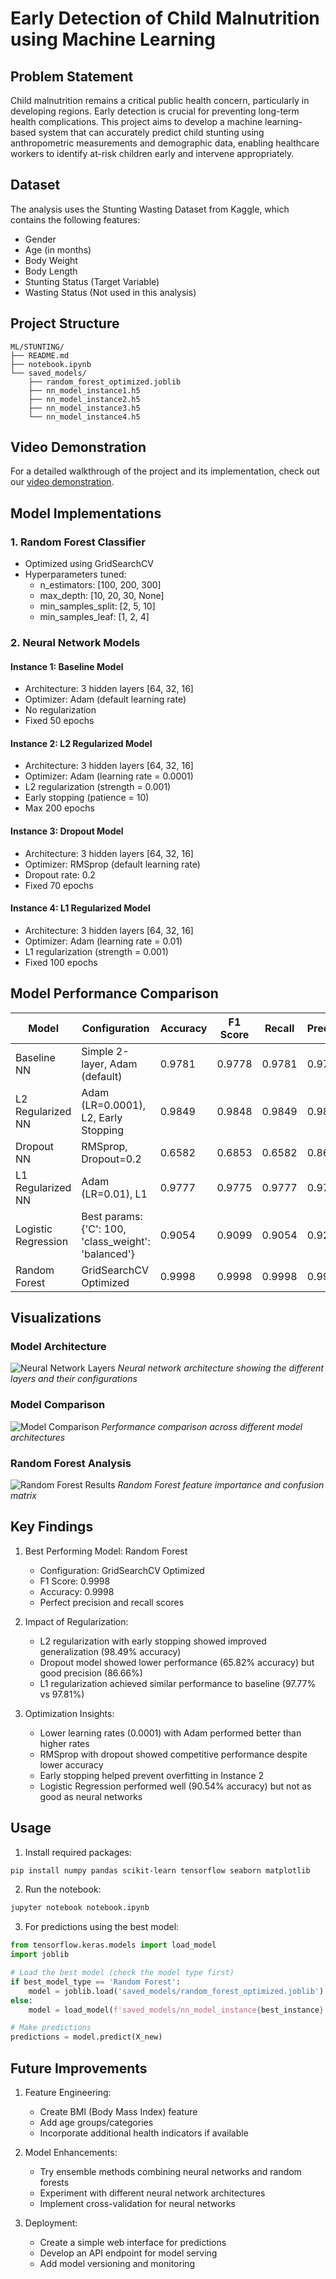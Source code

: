 # Early Detection of Child Malnutrition using Machine Learning

## Problem Statement
Child malnutrition remains a critical public health concern, particularly in developing regions. Early detection is crucial for preventing long-term health complications. This project aims to develop a machine learning-based system that can accurately predict child stunting using anthropometric measurements and demographic data, enabling healthcare workers to identify at-risk children early and intervene appropriately.

## Dataset

The analysis uses the Stunting Wasting Dataset from Kaggle, which contains the following features:
- Gender
- Age (in months)
- Body Weight
- Body Length
- Stunting Status (Target Variable)
- Wasting Status (Not used in this analysis)

## Project Structure

```
ML/STUNTING/
├── README.md
├── notebook.ipynb
└── saved_models/
    ├── random_forest_optimized.joblib
    ├── nn_model_instance1.h5
    ├── nn_model_instance2.h5
    ├── nn_model_instance3.h5
    └── nn_model_instance4.h5
```

## Video Demonstration
For a detailed walkthrough of the project and its implementation, check out our [video demonstration](https://drive.google.com/drive/folders/1zL1vrziJ5Vb9hCgAXoaibgjJFgB9rTqY?usp=sharing).

## Model Implementations

### 1. Random Forest Classifier
- Optimized using GridSearchCV
- Hyperparameters tuned:
  - n_estimators: [100, 200, 300]
  - max_depth: [10, 20, 30, None]
  - min_samples_split: [2, 5, 10]
  - min_samples_leaf: [1, 2, 4]

### 2. Neural Network Models

#### Instance 1: Baseline Model
- Architecture: 3 hidden layers [64, 32, 16]
- Optimizer: Adam (default learning rate)
- No regularization
- Fixed 50 epochs

#### Instance 2: L2 Regularized Model
- Architecture: 3 hidden layers [64, 32, 16]
- Optimizer: Adam (learning rate = 0.0001)
- L2 regularization (strength = 0.001)
- Early stopping (patience = 10)
- Max 200 epochs

#### Instance 3: Dropout Model
- Architecture: 3 hidden layers [64, 32, 16]
- Optimizer: RMSprop (default learning rate)
- Dropout rate: 0.2
- Fixed 70 epochs

#### Instance 4: L1 Regularized Model
- Architecture: 3 hidden layers [64, 32, 16]
- Optimizer: Adam (learning rate = 0.01)
- L1 regularization (strength = 0.001)
- Fixed 100 epochs

## Model Performance Comparison

| Model | Configuration | Accuracy | F1 Score | Recall | Precision |
|-------|--------------|----------|-----------|---------|------------|
| Baseline NN | Simple 2-layer, Adam (default) | 0.9781 | 0.9778 | 0.9781 | 0.9785 |
| L2 Regularized NN | Adam (LR=0.0001), L2, Early Stopping | 0.9849 | 0.9848 | 0.9849 | 0.9850 |
| Dropout NN | RMSprop, Dropout=0.2 | 0.6582 | 0.6853 | 0.6582 | 0.8666 |
| L1 Regularized NN | Adam (LR=0.01), L1 | 0.9777 | 0.9775 | 0.9777 | 0.9776 |
| Logistic Regression | Best params: {'C': 100, 'class_weight': 'balanced'} | 0.9054 | 0.9099 | 0.9054 | 0.9260 |
| Random Forest | GridSearchCV Optimized | 0.9998 | 0.9998 | 0.9998 | 0.9998 |

## Visualizations

### Model Architecture
![Neural Network Layers](images/layers.png)
*Neural network architecture showing the different layers and their configurations*

### Model Comparison
![Model Comparison](images/comparison.png)
*Performance comparison across different model architectures*

### Random Forest Analysis
![Random Forest Results](images/random.png)
*Random Forest feature importance and confusion matrix*

## Key Findings

1. Best Performing Model: Random Forest
   - Configuration: GridSearchCV Optimized
   - F1 Score: 0.9998
   - Accuracy: 0.9998
   - Perfect precision and recall scores

2. Impact of Regularization:
   - L2 regularization with early stopping showed improved generalization (98.49% accuracy)
   - Dropout model showed lower performance (65.82% accuracy) but good precision (86.66%)
   - L1 regularization achieved similar performance to baseline (97.77% vs 97.81%)

3. Optimization Insights:
   - Lower learning rates (0.0001) with Adam performed better than higher rates
   - RMSprop with dropout showed competitive performance despite lower accuracy
   - Early stopping helped prevent overfitting in Instance 2
   - Logistic Regression performed well (90.54% accuracy) but not as good as neural networks

## Usage

1. Install required packages:
```bash
pip install numpy pandas scikit-learn tensorflow seaborn matplotlib
```

2. Run the notebook:
```bash
jupyter notebook notebook.ipynb
```

3. For predictions using the best model:
```python
from tensorflow.keras.models import load_model
import joblib

# Load the best model (check the model type first)
if best_model_type == 'Random Forest':
    model = joblib.load('saved_models/random_forest_optimized.joblib')
else:
    model = load_model(f'saved_models/nn_model_instance{best_instance}.h5')

# Make predictions
predictions = model.predict(X_new)
```

## Future Improvements

1. Feature Engineering:
   - Create BMI (Body Mass Index) feature
   - Add age groups/categories
   - Incorporate additional health indicators if available

2. Model Enhancements:
   - Try ensemble methods combining neural networks and random forests
   - Experiment with different neural network architectures
   - Implement cross-validation for neural networks

3. Deployment:
   - Create a simple web interface for predictions
   - Develop an API endpoint for model serving
   - Add model versioning and monitoring
